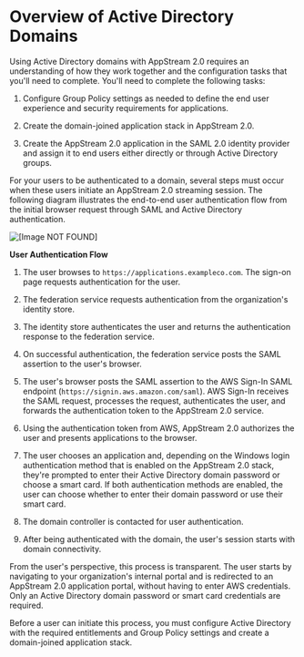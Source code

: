 # Overview of Active Directory Domains<a name="active-directory-overview"></a>

Using Active Directory domains with AppStream 2\.0 requires an understanding of how they work together and the configuration tasks that you'll need to complete\. You'll need to complete the following tasks:

1. Configure Group Policy settings as needed to define the end user experience and security requirements for applications\.

1. Create the domain\-joined application stack in AppStream 2\.0\.

1. Create the AppStream 2\.0 application in the SAML 2\.0 identity provider and assign it to end users either directly or through Active Directory groups\.

For your users to be authenticated to a domain, several steps must occur when these users initiate an AppStream 2\.0 streaming session\. The following diagram illustrates the end\-to\-end user authentication flow from the initial browser request through SAML and Active Directory authentication\.

![\[Image NOT FOUND\]](http://docs.aws.amazon.com/appstream2/latest/developerguide/images/domain-join-UPDATED.png)

**User Authentication Flow**

1. The user browses to `https://applications.exampleco.com`\. The sign\-on page requests authentication for the user\.

1. The federation service requests authentication from the organization's identity store\.

1. The identity store authenticates the user and returns the authentication response to the federation service\.

1. On successful authentication, the federation service posts the SAML assertion to the user's browser\.

1. The user's browser posts the SAML assertion to the AWS Sign\-In SAML endpoint \(`https://signin.aws.amazon.com/saml`\)\. AWS Sign\-In receives the SAML request, processes the request, authenticates the user, and forwards the authentication token to the AppStream 2\.0 service\.

1. Using the authentication token from AWS, AppStream 2\.0 authorizes the user and presents applications to the browser\.

1. The user chooses an application and, depending on the Windows login authentication method that is enabled on the AppStream 2\.0 stack, they're prompted to enter their Active Directory domain password or choose a smart card\. If both authentication methods are enabled, the user can choose whether to enter their domain password or use their smart card\.

1. The domain controller is contacted for user authentication\.

1. After being authenticated with the domain, the user's session starts with domain connectivity\.

From the user's perspective, this process is transparent\. The user starts by navigating to your organization's internal portal and is redirected to an AppStream 2\.0 application portal, without having to enter AWS credentials\. Only an Active Directory domain password or smart card credentials are required\.

Before a user can initiate this process, you must configure Active Directory with the required entitlements and Group Policy settings and create a domain\-joined application stack\.